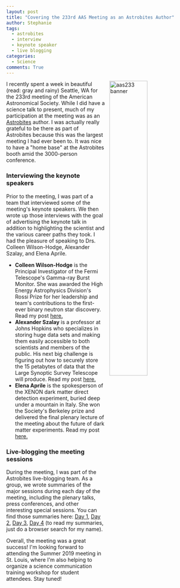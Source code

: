 ```yaml
---
layout: post
title: "Covering the 233rd AAS Meeting as an Astrobites Author"
author: Stephanie
tags:
  - astrobites
  - interview
  - keynote speaker
  - live blogging
categories:
  - Science
comments: True
---
```


<a href="https://aas.org/meetings/aas233" target="_blank"> <img src="{{
'/img/aas233_banner.png'
| prepend: site.baseurl }}" alt="aas233 banner" style="width:
45%; float: right; margin-left: 2.5%; margin-bottom: 2%"> </a>

I recently spent a week in beautiful (read: gray and rainy) Seattle, WA for the
233rd meeting of the American Astronomical Society. While I did have a science
talk to present, much of my participation at the meeting was as an
[Astrobites](https://astrobites.org) author. I was actually really grateful to
be there as part of Astrobites because this was the largest meeting I had ever
been to. It was nice to have a "home base" at the Astrobites booth amid the
3000-person conference.

### Interviewing the keynote speakers

Prior to the meeting, I was part of a team that interviewed some of the
meeting's keynote speakers. We then wrote up those interviews with the goal of
advertising the keynote talk in addition to highlighting the scientist and the
various career paths they took. I had the pleasure of speaking to Drs. Colleen
Wilson-Hodge, Alexander Szalay, and Elena Aprile.
* **Colleen Wilson-Hodge** is the Principal Investigator of the Fermi
  Telescope's Gamma-ray Burst Monitor. She was awarded the High Energy
  Astrophysics Division's Rossi Prize for her leadership and team's
  contributions to the first-ever binary neutron star discovery. Read my post
  [here.](https://astrobites.org/2019/01/02/meet-the-aas-keynote-speakers-dr-colleen-wilson-hodge/)
* **Alexander Szalay**
  is a professor at Johns Hopkins who specializes in storing huge data sets and
  making them easily accessible to both scientists and members of the
  public. His next big challenge is figuring out how to securely store the 15
  petabytes of data that the Large Synoptic Survey Telescope will produce. Read
  my post
  [here.](https://astrobites.org/2019/01/03/meet-the-aas-keynote-speakers-dr-alexander-szalay/)
* **Elena Aprile**
  is the spokesperson of the XENON dark matter direct detection experiment,
  buried deep under a mountain in Italy. She won the Society's Berkeley prize
  and delivered the final plenary lecture of the meeting about the future of
  dark matter experiments. Read my post
  [here.](https://astrobites.org/2019/01/10/meet-the-aas-keynote-speakers-dr-elena-aprile/)

### Live-blogging the meeting sessions

During the meeting, I was part of the Astrobites live-blogging team. As a group,
we wrote summaries of the major sessions during each day of the meeting,
including the plenary talks, press conferences, and other interesting special
sessions. You can find those summaries here: [Day
1](https://astrobites.org/2019/01/08/astrobites-at-aas-233-day-1/), [Day
2](https://astrobites.org/2019/01/09/astrobites-at-aas-233-day-2/), [Day
3](https://astrobites.org/2019/01/10/astrobites-at-aas-233-day-3/), [Day
4](https://astrobites.org/2019/01/12/astrobites-at-aas-233-day-4/) (to read
my summaries, just do a browser search for my name).

Overall, the meeting was a great success! I'm looking forward to attending the
Summer 2019 meeting in St. Louis, where I'm also helping to organize a science
communication training workshop for student attendees. Stay tuned!
